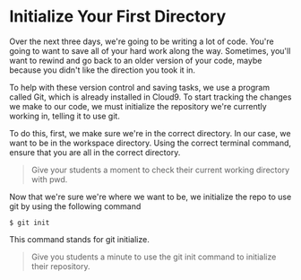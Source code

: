 # Initialize Your First Directory
Over the next three days, we're going to be writing a lot of code. You're going to want to save all of your hard work along the way. Sometimes, you'll want to rewind and go back to an older version of your code, maybe because you didn't like the direction you took it in.

To help with these version control and saving tasks, we use a program called Git, which is already installed in Cloud9. To start tracking the changes we make to our code, we must initialize the repository we're currently working in, telling it to use git.

To do this, first, we make sure we're in the correct directory. In our case, we want to be in the workspace directory. Using the correct terminal command, ensure that you are all in the correct directory.

>Give your students a moment to check their current working directory with pwd.

Now that we're sure we're where we want to be, we initialize the repo to use git by using the following command
```shell
$ git init
```

This command stands for git initialize.

>Give you students a minute to use the git init command to initialize their repository.
